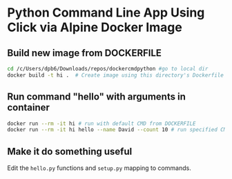 # Python Command Line App Using Click via Alpine Docker Image

## Build new image from DOCKERFILE

```bash
cd /c/Users/dpb6/Downloads/repos/dockercmdpython #go to local dir
docker build -t hi .  # Create image using this directory's Dockerfile
```

## Run command "hello" with arguments in container

```bash
docker run --rm -it hi # run with default CMD from DOCKERFILE
docker run --rm -it hi hello --name David --count 10 # run specified CMD with arguments
```

## Make it do something useful

Edit the `hello.py` functions and `setup.py` mapping to commands.